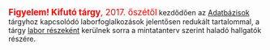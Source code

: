 <span style="font-size: larger; color: red;">**Figyelem! Kifutó tárgy**, 2017. őszétől</span> kezdődően az [Adatbázisok](/adatbazisok) tárgyhoz kapcsolódó laborfoglalkozások jelentősen redukált tartalommal, a tárgy [labor részeként](/adatbazisok/labor) kerülnek sorra a mintatanterv szerint haladó hallgatók részére.
